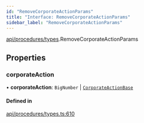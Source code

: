 ```yaml
---
id: "RemoveCorporateActionParams"
title: "Interface: RemoveCorporateActionParams"
sidebar_label: "RemoveCorporateActionParams"
---
```


[api/procedures/types](../../../../../modules/API/Procedures/Types/Types.md).RemoveCorporateActionParams

## Properties

### corporateAction

• **corporateAction**: `BigNumber` \| [`CorporateActionBase`](../../../../../classes/API/Entities/CorporateActionBase/CorporateActionBase.md)

#### Defined in

[api/procedures/types.ts:610](https://github.com/PolymeshAssociation/polymesh-sdk/blob/07a4c5b0/src/api/procedures/types.ts#L610)
